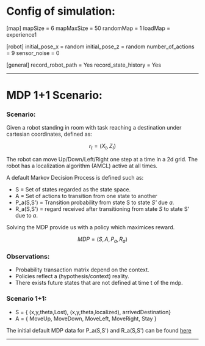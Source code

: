 # Config of simulation:


[map]
mapSize = 6
mapMaxSize = 50 
randomMap = 1
loadMap = experience1

[robot]
initial_pose_x = random
initial_pose_z = random
number_of_actions = 9
sensor_noise = 0

[general]
record_robot_path = Yes
record_state_history = Yes

___



# MDP 1+1 Scenario:

### Scenario:
Given a robot standing in room with task reaching a destination under cartesian coordinates, defined as:
```math
r_{t}=(X_{t},Z_{t})
```

The robot can move Up/Down/Left/Right one step at a time in a 2d grid. The robot has a localization algorithm (AMCL) active at all times.

A default Markov Decision Process is defined such as:


* S = Set of states regarded as the state space. 
* A = Set of actions to transition from one state to another
* P_a(S,S') = Transition probability from state S to state *S'* due *a*. 
* R_a(S,S') = regard received after transitioning from state *S* to state S' due to *a*.

Solving the MDP provide us with a policy which maximices reward.
  
```math
MDP=(S,A,P_a,R_a) 
	
```

### Observations:
* Probability transaction matrix depend on the context. 
* Policies reflect a (hypothesis/context) reality.
* There exists future states that are not defined at time t of the mdp.

### Scenario 1+1:

* S = { (x,y,theta,Lost), (x,y,theta,localized), arrivedDestination}
* A = { MoveUp, MoveDown, MoveLeft, MoveRight, Stay }

The initial default MDP data for P_a(S,S') and R_a(S,S') can be found [here](https://github.com/adrianLIrobotics/MDP/blob/main/MPD_Data/ThirdDafeultMDP.xlsx)
_____


